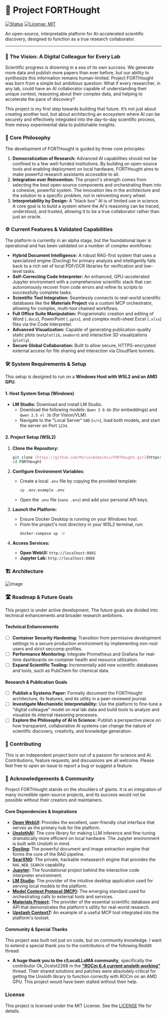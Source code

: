 # 🧠 Project FORTHought

[![Status](https://img.shields.io/badge/Status-Alpha-orange.svg)](https://github.com/MariosAdamidis/FORTHought) [![License: MIT](https://img.shields.io/badge/License-MIT-yellow.svg)](https://opensource.org/licenses/MIT)

An open-source, interpretable platform for AI-accelerated scientific discovery, designed to function as a true research collaborator.

---

### 🔭 The Vision: A Digital Colleague for Every Lab

Scientific progress is drowning in a sea of its own success. We generate more data and publish more papers than ever before, but our ability to synthesize this information remains human-limited. Project FORTHought was born from a simple but ambitious question: What if every researcher, in any lab, could have an AI collaborator capable of understanding their unique context, reasoning about their complex data, and helping to accelerate the pace of discovery?

This project is my first step towards building that future. It’s not just about creating another tool, but about architecting an ecosystem where AI can be securely and effectively integrated into the day-to-day scientific process, from messy experimental data to publishable insights.

### 🌱 Core Philosophy

The development of FORTHought is guided by three core principles:

1.  **Democratization of Research:** Advanced AI capabilities should not be confined to a few well-funded institutions. By building on open-source tools and enabling deployment on local hardware, FORTHought aims to make powerful research assistants accessible to all.
2.  **Integration over Reinvention:** The project's strength comes from selecting the best open-source components and orchestrating them into a cohesive, powerful system. The innovation lies in the architecture and the solution to a specific problem, not in reinventing every wheel.
3.  **Interpretability by Design:** A "black box" AI is of limited use in science. A core goal is to build a system where the AI's reasoning can be traced, understood, and trusted, allowing it to be a true collaborator rather than just an oracle.

### ⚙️ Current Features & Validated Capabilities

The platform is currently in an alpha stage, but the foundational layer is operational and has been validated on a number of complex workflows:

* **Hybrid Document Intelligence:** A robust RAG-first system that uses a specialized engine (Docling) for primary analysis and intelligently falls back to a rich set of local PDF/OCR libraries for verification and low-level tasks.
* **Self-Correcting Code Interpreter:** An enhanced, GPU-accelerated Jupyter environment with a comprehensive scientific stack that can autonomously recover from code errors and refine its scripts to successfully complete tasks.
* **Scientific Tool Integration:** Seamlessly connects to real-world scientific databases like the **Materials Project** via a custom MCP orchestrator, allowing for complex, multi-tool chained workflows.
* **Full Office Suite Manipulation:** Programmatic creation and editing of Word (`.docx`), PowerPoint (`.pptx`), and complex multi-sheet Excel (`.xlsx`) files via the Code Interpreter.
* **Advanced Visualization:** Capable of generating publication-quality static plots (`matplotlib`, `seaborn`) and interactive 3D visualizations (`plotly`).
* **Secure Global Collaboration:** Built to allow secure, HTTPS-encrypted external access for file sharing and interaction via Cloudflare tunnels.

### 🛠️ System Requirements & Setup

This setup is designed to run on a **Windows Host with WSL2 and an AMD GPU**.

#### 1. Host System Setup (Windows)
* **LM Studio:** Download and install LM Studio.
    * Download the following models: `Qwen 3 0.6b` (for embeddings) and `Qwen 2.5 vl 3b` (for Vision/VLM).
    * Navigate to the "Local Server" tab (`</>`), load both models, and start the server on Port `1234`.

#### 2. Project Setup (WSL2)
1.  **Clone the Repository:**
    ```bash
    git clone [https://github.com/MariosAdamidis/FORTHought.git](https://github.com/MariosAdamidis/FORTHought.git)
    cd FORTHought
    ```
2.  **Configure Environment Variables:**
    * Create a local `.env` file by copying the provided template:
        ```bash
        cp .env.example .env
        ```
    * Open the `.env` file (`nano .env`) and add your personal API keys.

3.  **Launch the Platform:**
    * Ensure Docker Desktop is running on your Windows host.
    * From the project's root directory in your WSL2 terminal, run:
        ```bash
        docker-compose up -d
        ```
4.  **Access Services:**
    * **Open WebUI:** `http://localhost:8081`
    * **Jupyter Lab:** `http://localhost:8888`

### 🏗️ Architecture
![image](https://github.com/user-attachments/assets/1c754032-5735-4296-b575-3fe926ecf37d)

### 🛣️ Roadmap & Future Goals

This project is under active development. The future goals are divided into technical enhancements and broader research ambitions.

#### Technical Enhancements
* [ ] **Container Security Hardening:** Transition from permissive development settings to a secure production environment by implementing non-root users and strict seccomp profiles.
* [ ] **Performance Monitoring:** Integrate Prometheus and Grafana for real-time dashboards on container health and resource utilization.
* [ ] **Expand Scientific Tooling:** Incrementally add new scientific databases and tools, such as PubChem for chemical data.

#### Research & Publication Goals
* [ ] **Publish a Systems Paper:** Formally document the FORTHought architecture, its features, and its utility in a peer-reviewed journal.
* [ ] **Investigate Mechanistic Interpretability:** Use the platform to fine-tune a "digital colleague" model on real lab data and build tools to analyze and visualize its internal reasoning processes.
* [ ] **Explore the Philosophy of AI in Science:** Publish a perspective piece on how transparent, collaborative AI systems can change the nature of scientific discovery, creativity, and knowledge generation.

### 🤝 Contributing

This is an independent project born out of a passion for science and AI. Contributions, feature requests, and discussions are all welcome. Please feel free to open an issue to report a bug or suggest a feature.

### 🙏 Acknowledgements & Community

Project FORTHought stands on the shoulders of giants. It is an integration of many incredible open-source projects, and its success would not be possible without their creators and maintainers.

#### Core Dependencies & Inspirations

* **[Open WebUI](https://github.com/open-webui/open-webui):** Provides the excellent, user-friendly chat interface that serves as the primary hub for the platform.
* **[UnslothAI](https://github.com/unslothai/unsloth):** The core library for making LLM inference and fine-tuning dramatically more efficient on local hardware. The Jupyter environment is built with Unsloth in mind.
* **[Docling](https://github.com/docling-project/docling):** The powerful document and image extraction engine that forms the core of the RAG pipeline.
* **[SearXNG](https://github.com/searxng/searxng):** The private, hackable metasearch engine that provides the `RAG_WEB_SEARCH` capability.
* **[Jupyter](https://github.com/jupyter):** The foundational project behind the interactive code interpreter environment.
* **[LM Studio](https://github.com/lmstudio-ai):** The provider of the intuitive desktop application used for serving local models to the platform.
* **[Model Context Protocol (MCP)](https://github.com/open-webui/mcpo):** The emerging standard used for orchestrating calls to external tools and services.
* **[Materials Project](https://github.com/materialsproject):** The provider of the essential scientific database and API that demonstrates the platform's utility for real-world research.
* **[Upstash Context7](https://github.com/upstash/context7):** An example of a useful MCP tool integrated into the platform's toolset.

#### Community & Special Thanks

This project was built not just on code, but on community knowledge. I want to extend a special thank you to the contributors of the following Reddit thread:

* **A huge thank you to the r/LocalLLaMA community**, specifically the contributor Ok_Ocelot2268 in the **["ROCm 6.4 current unsloth working"](https://www.reddit.com/r/LocalLLaMA/comments/1kp6gdv/rocm_64_current_unsloth_working/)** thread. Their shared solutions and patches were absolutely critical for getting the Unsloth library to function correctly with ROCm on an AMD GPU. This project would have been stalled without their help.

### License

This project is licensed under the MIT License. See the [LICENSE](LICENSE) file for details.
